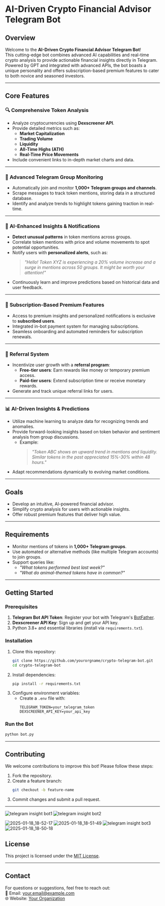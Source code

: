 
# **AI-Driven Crypto Financial Advisor Telegram Bot**

## **Overview**  
Welcome to the **AI-Driven Crypto Financial Advisor Telegram Bot**!  
This cutting-edge bot combines advanced AI capabilities and real-time crypto analysis to provide actionable financial insights directly in Telegram. Powered by GPT and integrated with advanced APIs, the bot boasts a unique personality and offers subscription-based premium features to cater to both novice and seasoned investors.

---

## **Core Features**

### 🔍 **Comprehensive Token Analysis**
- Analyze cryptocurrencies using **Dexscreener API**.  
- Provide detailed metrics such as:
  - **Market Capitalization**
  - **Trading Volume**
  - **Liquidity**
  - **All-Time Highs (ATH)**
  - **Real-Time Price Movements**
- Include convenient links to in-depth market charts and data.  

---

### 📡 **Advanced Telegram Group Monitoring**
- Automatically join and monitor **1,000+ Telegram groups and channels**.  
- Scrape messages to track token mentions, storing data in a structured database.  
- Identify and analyze trends to highlight tokens gaining traction in real-time.

---

### 🤖 **AI-Enhanced Insights & Notifications**
- **Detect unusual patterns** in token mentions across groups.  
- Correlate token mentions with price and volume movements to spot potential opportunities.  
- Notify users with **personalized alerts**, such as:  
  > *"Hello! Token XYZ is experiencing a 20% volume increase and a surge in mentions across 50 groups. It might be worth your attention!"*  
- Continuously learn and improve predictions based on historical data and user feedback.

---

### 💎 **Subscription-Based Premium Features**
- Access to premium insights and personalized notifications is exclusive to **subscribed users**.  
- Integrated in-bot payment system for managing subscriptions.  
- Seamless onboarding and automated reminders for subscription renewals.  

---

### 🎁 **Referral System**
- Incentivize user growth with a **referral program**:
  - **Free-tier users**: Earn rewards like money or temporary premium access.  
  - **Paid-tier users**: Extend subscription time or receive monetary rewards.  
- Generate and track unique referral links for users.  

---

### 📊 **AI-Driven Insights & Predictions**
- Utilize machine learning to analyze data for recognizing trends and anomalies.  
- Provide forward-looking insights based on token behavior and sentiment analysis from group discussions.  
  - Example:  
    > *"Token ABC shows an upward trend in mentions and liquidity. Similar tokens in the past appreciated 15%-30% within 48 hours."*  
- Adapt recommendations dynamically to evolving market conditions.  

---

## **Goals**
- Develop an intuitive, AI-powered financial advisor.  
- Simplify crypto analysis for users with actionable insights.  
- Offer robust premium features that deliver high value.  

---

## **Requirements**
- Monitor mentions of tokens in **1,000+ Telegram groups**.  
- Use automated or alternative methods (like multiple Telegram accounts) to join groups.  
- Support queries like:  
  - *"What tokens performed best last week?"*  
  - *"What do animal-themed tokens have in common?"*

---

## **Getting Started**

### **Prerequisites**
1. **Telegram Bot API Token**: Register your bot with Telegram's [BotFather](https://core.telegram.org/bots#botfather).  
2. **Dexscreener API Key**: Sign up and get your API key.  
3. Python 3.8+ and essential libraries (install via `requirements.txt`).

### **Installation**
1. Clone this repository:
   ```bash
   git clone https://github.com/yourorgname/crypto-telegram-bot.git
   cd crypto-telegram-bot
   ```
2. Install dependencies:
   ```bash
   pip install -r requirements.txt
   ```
3. Configure environment variables:
   - Create a `.env` file with:
     ```plaintext
     TELEGRAM_TOKEN=your_telegram_token
     DEXSCREENER_API_KEY=your_api_key
     ```

### **Run the Bot**
```bash
python bot.py
```

---

## **Contributing**
We welcome contributions to improve this bot! Please follow these steps:  
1. Fork the repository.  
2. Create a feature branch:  
   ```bash
   git checkout -b feature-name
   ```
3. Commit changes and submit a pull request.

---
![telegram insight bot1](https://github.com/user-attachments/assets/136f338d-c150-44ba-8ded-45f15670a4db)
![telegram insight bot2](https://github.com/user-attachments/assets/f80de6df-2733-4593-b7ed-e09bd9a0870a)


![2025-01-18_18-52-17](https://github.com/user-attachments/assets/b31cc75b-76fe-418a-8391-dc6132b1107d)
![2025-01-18_18-51-49](https://github.com/user-attachments/assets/6c66138e-e529-4ea6-9f40-95799b13c297)
![telegram insight bot3](https://github.com/user-attachments/assets/2239a99a-b6e4-4afd-a56f-8bf325a35917)
![2025-01-18_18-50-18](https://github.com/user-attachments/assets/e3f21462-c670-451c-b9e3-2524d04805ee)

## **License**

This project is licensed under the [MIT License](LICENSE).

---

## **Contact**
For questions or suggestions, feel free to reach out:  
📧 Email: [your.email@example.com](mailto:devsniper@gmail.com)  
🌐 Website: [Your Organization](https://andyblake.vercel.app)

